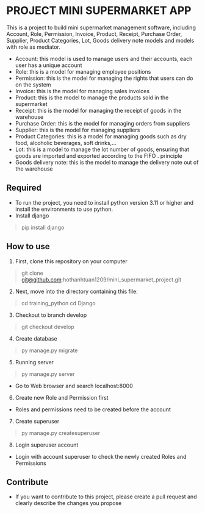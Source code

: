 # PROJECT MINI SUPERMARKET APP
This is a project to build mini supermarket management software, including Account, Role, Permission, Invoice, Product, Receipt, Purchase Order, Supplier, Product Categories, Lot, Goods delivery note models and models with role as mediator.
- Account: this model is used to manage users and their accounts, each user has a unique account
- Role: this is a model for managing employee positions
- Permission: this is the model for managing the rights that users can do on the system
- Invoice: this is the model for managing sales invoices
- Product: this is the model to manage the products sold in the supermarket
- Receipt: this is the model for managing the receipt of goods in the warehouse
- Purchase Order: this is the model for managing orders from suppliers
- Supplier: this is the model for managing suppliers
- Product Categories: this is a model for managing goods such as dry food, alcoholic beverages, soft drinks,...
- Lot: this is a model to manage the lot number of goods, ensuring that goods are imported and exported according to the FIFO . principle
- Goods delivery note: this is the model to manage the delivery note out of the warehouse  

## Required
- To run the project, you need to install python version 3.11 or higher and install the environments to use python.
- Install django
 >pip install django 

## How to use
1. First, clone this repository on your computer
>git clone git@github.com:hothanhtuan1209/mini_supermarket_project.git

2. Next, move into the directory containing this file:
>cd training_python
>cd Django

3. Checkout to branch develop
> git checkout develop

4. Create database
> py manage.py migrate

5. Running server
>py manage.py server
 - Go to Web browser and search localhost:8000

6. Create new Role and Permission first
 - Roles and permissions need to be created before the account

7. Create superuser
> py manage.py createsuperuser

8. Login superuser account
 - Login with account superuser to check the newly created Roles and Permissions
 
 ## Contribute
 - If you want to contribute to this project, please create a pull request and clearly describe the changes you propose

